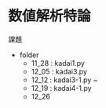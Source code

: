 # 数値解析特論

課題

- folder
  - 11_28 : kadai1.py
  - 12_05 : kadai3.py
  - 12_12 : kadai3-1.py ~
  - 12_19 : kadai4-1.py
  - 12_26
